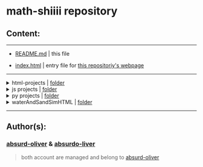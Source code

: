 # **math-shiiii repository**

 ## Content:
 ---

- [README.md](https://github.com/absurdo-liver/math-shiiii/blob/main/README.md) | this file

- [index.html](https://github.com/absurdo-liver/math-shiiii/blob/main/index.html) | entry file for [this repositoriy's webpage](https://absurdo-liver.github.io/math-shiiii/)

---
<details>
<summary>html-projects | <a href='https://github.com/absurdo-liver/math-shiiii/tree/main/html-projects'>folder</a></summary>
<ul>
<li><a href='https://github.com/absurdo-liver/math-shiiii/blob/main/html-projects/circleCoords.html'>circleCoords.html</a></li>
<li><a href='https://github.com/absurdo-liver/math-shiiii/blob/main/html-projects/forPierrot.html'>forPierrot.html</a></li>
<li><a href='https://github.com/absurdo-liver/math-shiiii/blob/main/html-projects/randomNumFindFractOrReload.html'>randomNumFindFractOrReload.html</a></li>
<li><a href='https://github.com/absurdo-liver/math-shiiii/blob/main/html-projects/rndbutwithbargraphs.html'>rndbutwithbargraphs.html</a></li>
<li><a href='https://github.com/absurdo-liver/math-shiiii/blob/main/html-projects/rndbutwithbargraphs2.html'>rndbutwithbargraphs2.html</a></li>
</ul>
</details>
<details>
<summary>js projects | <a href='https://github.com/absurdo-liver/math-shiiii/tree/main/js%20projects'>folder</a></summary>
<ul>
<li><a href='https://github.com/absurdo-liver/math-shiiii/blob/main/js%20projects/add%26subTrigAngles.js'>add&subTrigAngles.js</a></li>
<li><a href='https://github.com/absurdo-liver/math-shiiii/blob/main/js%20projects/arrayOpps.js'>arrayOpps.js</a></li>
<li><a href='https://github.com/absurdo-liver/math-shiiii/blob/main/js%20projects/computeFraction.js'>computeFraction.js</a></li>
<li><a href='https://github.com/absurdo-liver/math-shiiii/blob/main/js%20projects/draw.js'>draw.js</a></li>
<li><a href='https://github.com/absurdo-liver/math-shiiii/blob/main/js%20projects/integral.js'>integral.js</a></li>
<li><a href='https://github.com/absurdo-liver/math-shiiii/blob/main/js%20projects/logicOpparatorsComments.js'>logicOpparatorsComments.js</a></li>
<li><a href='https://github.com/absurdo-liver/math-shiiii/blob/main/js%20projects/sandAndWaterSim.js'>sandAndWaterSim.js</a></li>
<li><a href='https://github.com/absurdo-liver/math-shiiii/blob/main/js%20projects/trigCircle.js'>trigCircle.js</a></li>
</ul>
</details>
<details>
<summary>py projects | <a href='https://github.com/absurdo-liver/math-shiiii/tree/main/py%20projects'>folder</a></summary>
<ul>
<li><a href='https://github.com/absurdo-liver/math-shiiii/blob/main/py%20projects/periodicTable.py'>periodicTable.py</a></li>
</ul>
</details>
<details>
<summary>waterAndSandSimHTML | <a href='https://github.com/absurdo-liver/math-shiiii/tree/main/waterAndSandSimHTML'>folder</a></summary>
<ul>
<li><a href='https://github.com/absurdo-liver/math-shiiii/blob/main/waterAndSandSimHTML/index.html'>index.html</a></li>
<li><a href='https://github.com/absurdo-liver/math-shiiii/blob/main/waterAndSandSimHTML/script.js'>script.js</a></li>
<li><a href='https://github.com/absurdo-liver/math-shiiii/blob/main/waterAndSandSimHTML/styles.css'>styles.css</a></li>
</ul>
</details>

---

## Author(s):
### [absurd-oliver](https://github.com/absurd-oliver) & [absurdo-liver](https://github.com/absurdo-liver)
> both account are managed and belong to [absurd-oliver](https://github.com/absurd-oliver)
